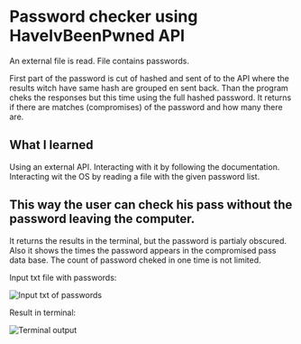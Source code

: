 <h1>Password checker using HaveIvBeenPwned API</h1>

An external file is read. File contains passwords.

First part of the password is cut of hashed and sent of to the API where the results witch have same hash are grouped en sent back.
Than the program cheks the responses but this time using the full hashed password. It returns if there are matches (compromises) of the password and how many there are.

<h2>What I learned</h2>

Using an external API. Interacting with it by following the documentation. 
Interacting wit the OS by reading a file with the given password list. 

<h2>This way the user can check his pass without the password leaving the computer.</h2> 

It returns the results in the terminal, but the password is partialy obscured. Also it shows the times the password appears in the compromised pass data base. The count of password cheked in one time is not limited.


Input txt file with passwords:

![Input txt of passwords](https://imgur.com/xEKftve.png)

Result in terminal:

![Terminal output](https://i.imgur.com/Ba8eWi9.png)
